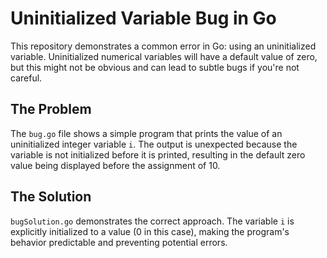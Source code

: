 # Uninitialized Variable Bug in Go

This repository demonstrates a common error in Go: using an uninitialized variable.  Uninitialized numerical variables will have a default value of zero, but this might not be obvious and can lead to subtle bugs if you're not careful. 

## The Problem

The `bug.go` file shows a simple program that prints the value of an uninitialized integer variable `i`. The output is unexpected because the variable is not initialized before it is printed, resulting in the default zero value being displayed before the assignment of 10. 

## The Solution

`bugSolution.go` demonstrates the correct approach.  The variable `i` is explicitly initialized to a value (0 in this case), making the program's behavior predictable and preventing potential errors.